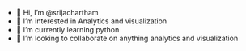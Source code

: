 - 👋 Hi, I’m @srijachartham
- 👀 I’m interested in Analytics and visualization
- 🌱 I’m currently learning python
- 💞️ I’m looking to collaborate on anything analytics and visualization


<!---
srijachartham/srijachartham is a ✨ special ✨ repository because its `README.md` (this file) appears on your GitHub profile.
You can click the Preview link to take a look at your changes.
--->
